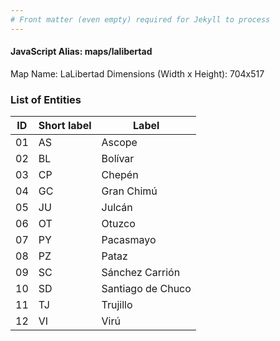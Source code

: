 ```yaml
---
# Front matter (even empty) required for Jekyll to process
---
```


#### JavaScript Alias: maps/lalibertad

Map Name: LaLibertad
Dimensions (Width x Height): 704x517


### List of Entities

ID | Short label | Label
---|---|---|
01| AS | Ascope
02| BL | Bolívar
03| CP | Chepén
04| GC | Gran Chimú
05| JU | Julcán
06| OT | Otuzco
07| PY | Pacasmayo
08| PZ | Pataz
09| SC | Sánchez Carrión
10| SD | Santiago de Chuco
11| TJ | Trujillo
12| VI | Virú
